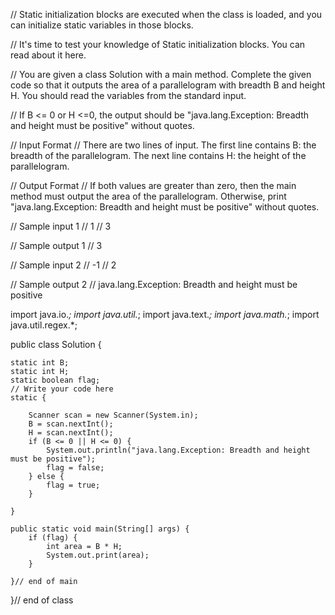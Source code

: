 // Static initialization blocks are executed when the class is loaded, and you can initialize static variables in those blocks.

// It's time to test your knowledge of Static initialization blocks. You can read about it here.

// You are given a class Solution with a main method. Complete the given code so that it outputs the area of a parallelogram with breadth B and height H. You should read the variables from the standard input.

// If B <= 0 or  H <=0, the output should be "java.lang.Exception: Breadth and height must be positive" without quotes.

// Input Format
// There are two lines of input. The first line contains B: the breadth of the parallelogram. The next line contains H: the height of the parallelogram.

// Output Format
// If both values are greater than zero, then the main method must output the area of the parallelogram. Otherwise, print "java.lang.Exception: Breadth and height must be positive" without quotes.

// Sample input 1
// 1
// 3

// Sample output 1
// 3

// Sample input 2
// -1
// 2

// Sample output 2
// java.lang.Exception: Breadth and height must be positive

import java.io.*;
import java.util.*;
import java.text.*;
import java.math.*;
import java.util.regex.*;

public class Solution {

    static int B;
    static int H;
    static boolean flag;
    // Write your code here
    static {

        Scanner scan = new Scanner(System.in);
        B = scan.nextInt();
        H = scan.nextInt();
        if (B <= 0 || H <= 0) {
            System.out.println("java.lang.Exception: Breadth and height must be positive");
            flag = false;
        } else {
            flag = true;
        }

    }

    public static void main(String[] args) {
        if (flag) {
            int area = B * H;
            System.out.print(area);
        }

    }// end of main

}// end of class